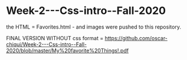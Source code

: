 ﻿# Week-2---Css-intro--Fall-2020
the HTML = Favorites.html - and images were pushed to this repository.

FINAL VERSION WITHOUT css format = https://github.com/oscar-chiqui/Week-2---Css-intro--Fall-2020/blob/master/My%20favorite%20Things!.pdf 
